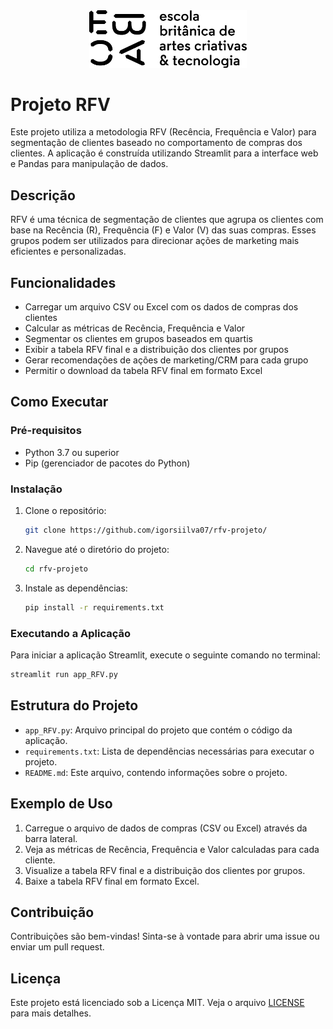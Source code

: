 <div style="text-align:center">
<img src="https://raw.githubusercontent.com/Jefersonfranca/Previs-o-de-Renda/main/imagens/newebac_logo_black_half.png" alt="ebac-logo" width=50%>
</div>

# Projeto RFV

Este projeto utiliza a metodologia RFV (Recência, Frequência e Valor) para segmentação de clientes baseado no comportamento de compras dos clientes. A aplicação é construída utilizando Streamlit para a interface web e Pandas para manipulação de dados.

## Descrição

RFV é uma técnica de segmentação de clientes que agrupa os clientes com base na Recência (R), Frequência (F) e Valor (V) das suas compras. Esses grupos podem ser utilizados para direcionar ações de marketing mais eficientes e personalizadas.

## Funcionalidades

- Carregar um arquivo CSV ou Excel com os dados de compras dos clientes
- Calcular as métricas de Recência, Frequência e Valor
- Segmentar os clientes em grupos baseados em quartis
- Exibir a tabela RFV final e a distribuição dos clientes por grupos
- Gerar recomendações de ações de marketing/CRM para cada grupo
- Permitir o download da tabela RFV final em formato Excel

## Como Executar

### Pré-requisitos

- Python 3.7 ou superior
- Pip (gerenciador de pacotes do Python)

### Instalação

1. Clone o repositório:
   ```sh
   git clone https://github.com/igorsiilva07/rfv-projeto/

2. Navegue até o diretório do projeto:
   ```sh
   cd rfv-projeto
   ```
3. Instale as dependências:
   ```sh
   pip install -r requirements.txt
   ```

### Executando a Aplicação

Para iniciar a aplicação Streamlit, execute o seguinte comando no terminal:
```sh
streamlit run app_RFV.py
```
## Estrutura do Projeto

- `app_RFV.py`: Arquivo principal do projeto que contém o código da aplicação.
- `requirements.txt`: Lista de dependências necessárias para executar o projeto.
- `README.md`: Este arquivo, contendo informações sobre o projeto.

## Exemplo de Uso

1. Carregue o arquivo de dados de compras (CSV ou Excel) através da barra lateral.
2. Veja as métricas de Recência, Frequência e Valor calculadas para cada cliente.
3. Visualize a tabela RFV final e a distribuição dos clientes por grupos.
4. Baixe a tabela RFV final em formato Excel.

## Contribuição

Contribuições são bem-vindas! Sinta-se à vontade para abrir uma issue ou enviar um pull request.

## Licença

Este projeto está licenciado sob a Licença MIT. Veja o arquivo [LICENSE](LICENSE) para mais detalhes.
